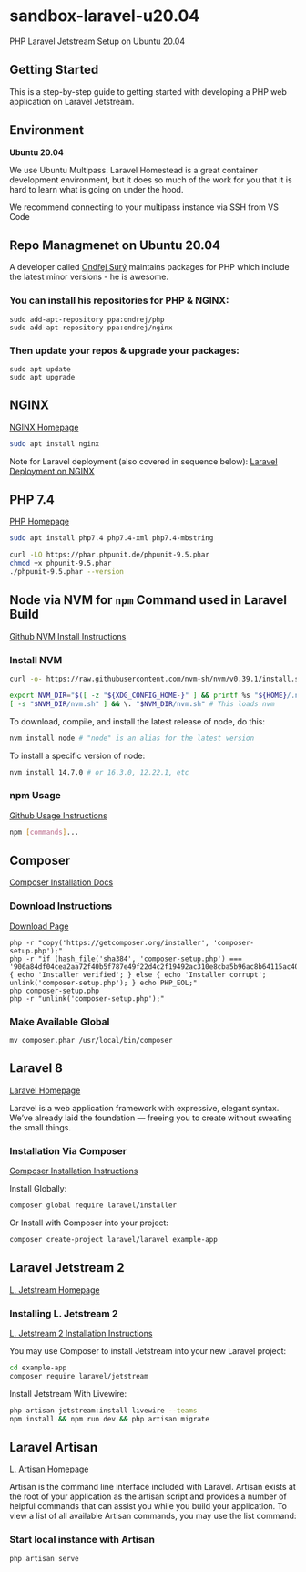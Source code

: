 # sandbox-laravel-u20.04
PHP Laravel Jetstream Setup on Ubuntu 20.04

## Getting Started

This is a step-by-step guide to getting started with developing a PHP web application on Laravel Jetstream.

## Environment

**Ubuntu 20.04**

We use Ubuntu Multipass.  Laravel Homestead is a great container development environment, but it does so much of the work for you that it is hard to learn what is going on under the hood.

We recommend connecting to your multipass instance via SSH from VS Code

## Repo Managmenet on Ubuntu 20.04

A developer called [Ondřej Surý](https://deb.sury.org/) maintains packages for PHP which include the latest minor versions - he is awesome.

### You can install his repositories for PHP & NGINX:

```
sudo add-apt-repository ppa:ondrej/php
sudo add-apt-repository ppa:ondrej/nginx
```

### Then update your repos & upgrade your packages:

```
sudo apt update
sudo apt upgrade
```
## NGINX

[NGINX Homepage](https://www.nginx.com/)

```sh
sudo apt install nginx
```

Note for Laravel deployment (also covered in sequence below): [Laravel Deployment on NGINX](https://laravel.com/docs/8.x/deployment#nginx)

## PHP 7.4

[PHP Homepage](https://www.php.net/)

```sh
sudo apt install php7.4 php7.4-xml php7.4-mbstring

curl -LO https://phar.phpunit.de/phpunit-9.5.phar
chmod +x phpunit-9.5.phar
./phpunit-9.5.phar --version
```

## Node via NVM for `npm` Command used in Laravel Build

[Github NVM Install Instructions](https://github.com/nvm-sh/nvm#installing-and-updating)

### Install NVM

```sh
curl -o- https://raw.githubusercontent.com/nvm-sh/nvm/v0.39.1/install.sh | bash
```

```sh
export NVM_DIR="$([ -z "${XDG_CONFIG_HOME-}" ] && printf %s "${HOME}/.nvm" || printf %s "${XDG_CONFIG_HOME}/nvm")"
[ -s "$NVM_DIR/nvm.sh" ] && \. "$NVM_DIR/nvm.sh" # This loads nvm
```

To download, compile, and install the latest release of node, do this:

```sh
nvm install node # "node" is an alias for the latest version
```

To install a specific version of node:

```sh
nvm install 14.7.0 # or 16.3.0, 12.22.1, etc
```

### npm Usage

[Github Usage Instructions](https://github.com/nvm-sh/nvm#usage)

```sh
npm [commands]...
```

## Composer

[Composer Installation Docs](https://getcomposer.org/doc/00-intro.md#installation-linux-unix-macos)

### Download Instructions

[Download Page](https://getcomposer.org/download/)

```
php -r "copy('https://getcomposer.org/installer', 'composer-setup.php');"
php -r "if (hash_file('sha384', 'composer-setup.php') === '906a84df04cea2aa72f40b5f787e49f22d4c2f19492ac310e8cba5b96ac8b64115ac402c8cd292b8a03482574915d1a8') { echo 'Installer verified'; } else { echo 'Installer corrupt'; unlink('composer-setup.php'); } echo PHP_EOL;"
php composer-setup.php
php -r "unlink('composer-setup.php');"
```

### Make Available Global

```
mv composer.phar /usr/local/bin/composer
```

## Laravel 8 

[Laravel Homepage](https://laravel.com/)

Laravel is a web application framework with expressive, elegant syntax. We’ve already laid the foundation — freeing you to create without sweating the small things.

### Installation Via Composer

[Composer Installation Instructions](https://laravel.com/docs/8.x/installation#installation-via-composer)

Install Globally:

```sh
composer global require laravel/installer
```

Or Install with Composer into your project:

```sh
composer create-project laravel/laravel example-app
```
## Laravel Jetstream 2

[L. Jetstream Homepage](https://jetstream.laravel.com/2.x/introduction.html)

### Installing L. Jetstream 2

[L. Jetstream 2 Installation Instructions](https://jetstream.laravel.com/2.x/installation.html)

You may use Composer to install Jetstream into your new Laravel project:

```sh
cd example-app
composer require laravel/jetstream
```

Install Jetstream With Livewire:

```sh
php artisan jetstream:install livewire --teams
npm install && npm run dev && php artisan migrate
```


## Laravel Artisan

[L. Artisan Homepage](https://laravel.com/docs/8.x/artisan)

Artisan is the command line interface included with Laravel. Artisan exists at the root of your application as the artisan script and provides a number of helpful commands that can assist you while you build your application. To view a list of all available Artisan commands, you may use the list command:

### Start local instance with Artisan

```
php artisan serve
```
